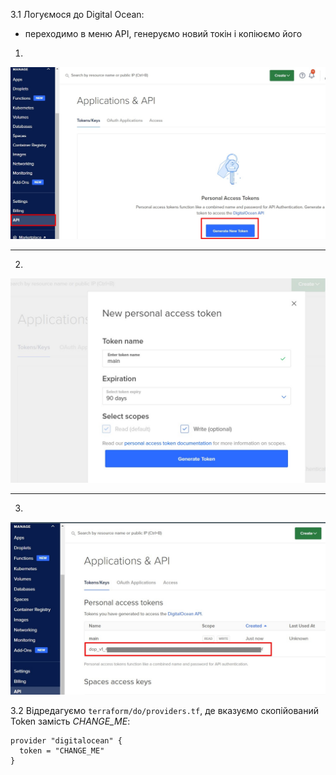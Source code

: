 3.1 Логуємося до Digital Ocean:
- переходимо в меню API, генеруємо новий токін і копіюємо його

1.
![AWS](images/do_1.jpg)

---
2.
![AWS](images/do_2.jpg)

---
3.
![AWS](images/do_3.jpg)


3.2 Відредагуємо `terraform/do/providers.tf`, де вказуємо скопійований Token замість <i>CHANGE_ME</i>:

```
provider "digitalocean" {
  token = "CHANGE_ME"
}
```
